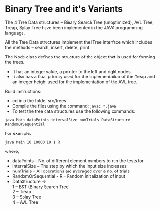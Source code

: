 # Binary Tree and it's Variants

The 4 Tree Data structures – Binary Search Tree (unoptimized), AVL Tree, Treap, Splay Tree have been implemented in the JAVA programming language.

All the Tree Data structures implement the ITree interface which includes the methods – search, insert, delete, print.

The Node class defines the structure of the object that is used for forming the trees. 
- It has an integer value, a pointer to the left and right nodes. 
- It also has a float priority used for the implementation of the Treap and an integer height used for the implementation of the AVL tree.

Build instructions:
- cd into the folder src/trees
- Compile the files using the command: `javac *.java`
- To test the tree data structures use the following commands:

`java Main dataPoints intervalSize numTrials DataStructure RandomOrSequential`

For example: 

`java Main 10 10000 10 1 R`

where,
- dataPoints – No. of different element numbers to run the tests for 
- intervalSize – The step by which the input size increases
- numTrials – All operations are averaged over a no. of trials
- RandomOrSequential - R – Random initialization of input
- DataStructure -> \
1 – BST (Binary Search Tree) \
2 – Treap \
3 – Splay Tree \
4 – AVL Tree